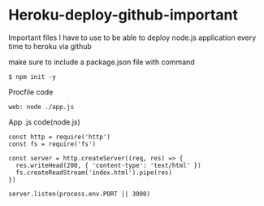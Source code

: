 # Heroku-deploy-github-important
Important files I have to use to be able to deploy node.js application every time to heroku via github

make sure to include a package.json file with command

 
```
$ npm init -y
```
Procfile code
```
web: node ./app.js
```

App .js code(node.js)
```
const http = require('http')
const fs = require('fs')

const server = http.createServer((req, res) => {
  res.writeHead(200, { 'content-type': 'text/html' })
  fs.createReadStream('index.html').pipe(res)
})

server.listen(process.env.PORT || 3000)

```
